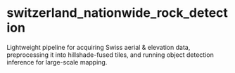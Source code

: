 # switzerland_nationwide_rock_detection
Lightweight pipeline for acquiring Swiss aerial &amp; elevation data, preprocessing it into hillshade-fused tiles, and running object detection inference for large-scale mapping.
